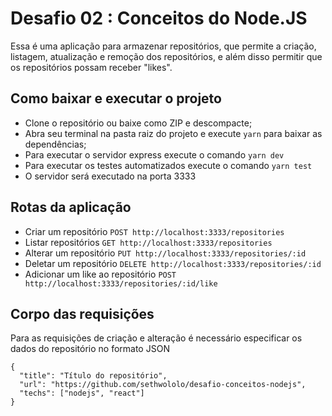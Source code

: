 # Desafio 02 : Conceitos do Node.JS 

Essa é uma aplicação para armazenar repositórios, que permite a criação, listagem, atualização e remoção dos repositórios, e além disso permitir que os repositórios possam receber "likes".

## Como baixar e executar o projeto

 - Clone o repositório ou baixe como ZIP e descompacte;
 - Abra seu terminal na pasta raiz do projeto e execute `yarn` para baixar as dependências;
 - Para executar o servidor express execute o comando  `yarn dev`
 - Para executar os testes automatizados execute o comando  `yarn test`
 - O servidor será executado na porta 3333
 
## Rotas da aplicação
 - Criar um repositório
  `POST http://localhost:3333/repositories`
 - Listar repositórios
  `GET http://localhost:3333/repositories`
 - Alterar um repositório
  `PUT http://localhost:3333/repositories/:id`
 - Deletar um repositório
  `DELETE http://localhost:3333/repositories/:id`
 - Adicionar um like ao repositório
  `POST http://localhost:3333/repositories/:id/like`

## Corpo das requisições
Para as requisições de criação e alteração é necessário especificar os dados do repositório no formato JSON

    {
      "title": "Título do repositório",
      "url": "https://github.com/sethwololo/desafio-conceitos-nodejs",
      "techs": ["nodejs", "react"]
    }

